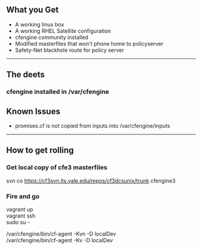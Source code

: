 ## What you Get
- A working linux box
- A working RHEL Satellite configuration
- cfengine community installed
- Modified masterfiles that won't phone home to policyserver
- Safety-Net blackhole route for policy server

---

## The deets
### cfengine installed in /var/cfengine

## Known Issues
- promises.cf is not copied from inputs into /var/cfengine/inputs

---

## How to get rolling

### Get local copy of cfe3 masterfiles
svn co https://cf3svn.its.yale.edu/repos/cf3dcsunix/trunk cfengine3  

### Fire and go
vagrant up  
vagrant ssh  
sudo su -  


/var/cfengine/bin/cf-agent -Kvn -D localDev   
/var/cfengine/bin/cf-agent -Kv -D localDev  